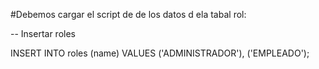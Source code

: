 #Debemos cargar el script de de los datos d ela tabal rol:


-- Insertar roles

INSERT INTO roles (name) VALUES ('ADMINISTRADOR'), ('EMPLEADO');
